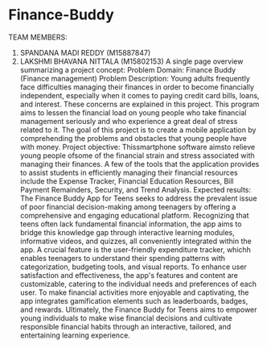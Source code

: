 # Finance-Buddy
TEAM MEMBERS:
1. SPANDANA MADI REDDY (M15887847)
2. LAKSHMI BHAVANA NITTALA (M15802153)
A single page overview summarizing a project concept:
Problem Domain: Finance Buddy (Finance management)
Problem Description: Young adults frequently face difficulties managing their finances in order
to become financially independent, especially when it comes to paying credit card bills, loans,
and interest. These concerns are explained in this project. This program aims to lessen the
financial load on young people who take financial management seriously and who experience a
great deal of stress related to it. The goal of this project is to create a mobile application by
comprehending the problems and obstacles that young people have with money.
Project objective: Thissmartphone software aimsto relieve young people ofsome of the financial
strain and stress associated with managing their finances. A few of the tools that the
application provides to assist students in efficiently managing their financial resources include
the Expense Tracker, Financial Education Resources, Bill Payment Remainders, Security, and
Trend Analysis.
Expected results: The Finance Buddy App for Teens seeks to address the prevalent issue of poor
financial decision-making among teenagers by offering a comprehensive and engaging
educational platform. Recognizing that teens often lack fundamental financial information, the
app aims to bridge this knowledge gap through interactive learning modules, informative videos,
and quizzes, all conveniently integrated within the app. A crucial feature is the user-friendly
expenditure tracker, whichh enables teenagers to understand their spending patterns with
categorization, budgeting tools, and visual reports. To enhance user satisfaction and
effectiveness, the app's features and content are customizable, catering to the individual needs
and preferences of each user. To make financial activities more enjoyable and captivating, the app
integrates gamification elements such as leaderboards, badges, and rewards. Ultimately, the
Finance Buddy for Teens aims to empower young individuals to make wise financial decisions
and cultivate responsible financial habits through an interactive, tailored, and entertaining
learning experience.